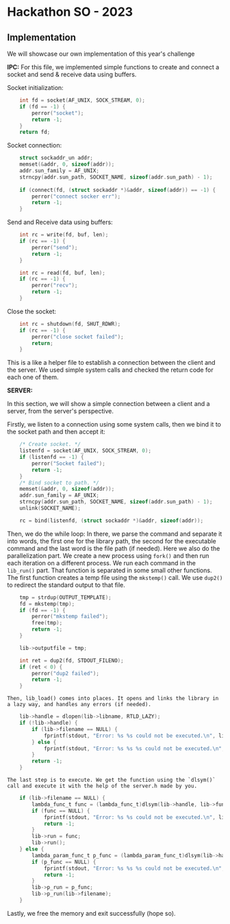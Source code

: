 # Hackathon SO - 2023

## Implementation 
We will showcase our own implementation of this year's challenge

**IPC:**
For this file, we implemented simple functions to create and connect a socket and send & receive data using buffers.

Socket initialization:
```c
    int fd = socket(AF_UNIX, SOCK_STREAM, 0);
	if (fd == -1) {
		perror("socket");
		return -1;
	}
	return fd;
```

Socket connection:
```c
    struct sockaddr_un addr;
	memset(&addr, 0, sizeof(addr));
	addr.sun_family = AF_UNIX;
	strncpy(addr.sun_path, SOCKET_NAME, sizeof(addr.sun_path) - 1);
	
	if (connect(fd, (struct sockaddr *)&addr, sizeof(addr)) == -1) {
		perror("connect socker err");
		return -1;
	}
```

Send and Receive data using buffers:
```c
    int rc = write(fd, buf, len);
	if (rc == -1) {
		perror("send");
		return -1;
	}

    int rc = read(fd, buf, len);
	if (rc == -1) {
		perror("recv");
		return -1;
	}
```

Close the socket:
```c
    int rc = shutdown(fd, SHUT_RDWR);
	if (rc == -1) {
		perror("close socket failed");
		return;
	}
```

This is a like a helper file to establish a connection between the client and the server. We used simple system calls and checked the return code for each one of them.

**SERVER:**

In this section, we will show a simple connection between a client and a server, from the server's perspective.

Firstly, we listen to a connection using some system calls, then we bind it to the socket path and then accept it:

```c
	/* Create socket. */
	listenfd = socket(AF_UNIX, SOCK_STREAM, 0);
	if (listenfd == -1) {
		perror("Socket failed");
		return -1;
	}
	/* Bind socket to path. */
	memset(&addr, 0, sizeof(addr));
	addr.sun_family = AF_UNIX;
	strncpy(addr.sun_path, SOCKET_NAME, sizeof(addr.sun_path) - 1);
	unlink(SOCKET_NAME);

    rc = bind(listenfd, (struct sockaddr *)&addr, sizeof(addr));
```

Then, we do the while loop:
    In there, we parse the command and separate it into words, the first one for the library path, the second for the executable command and the last word is the file path (if needed). Here we also do the parallelization part. We create a new process using `fork()` and then run each iteration on a different process. We run each command in the `lib_run()` part. That function is separated in some small other functions. The first function creates a temp file using the `mkstemp()` call. We use `dup2()` to redirect the standard output to that file.

```c
    tmp = strdup(OUTPUT_TEMPLATE);
	fd = mkstemp(tmp);
	if (fd == -1) {
		perror("mkstemp failed");
		free(tmp);
		return -1;
	}

	lib->outputfile = tmp;

	int ret = dup2(fd, STDOUT_FILENO);
	if (ret < 0) {
		perror("dup2 failed");
		return -1;
	}
```

    Then, lib_load() comes into places. It opens and links the library in a lazy way, and handles any errors (if needed).

```c
    lib->handle = dlopen(lib->libname, RTLD_LAZY);
	if (!lib->handle) {
		if (lib->filename == NULL) {
			fprintf(stdout, "Error: %s %s could not be executed.\n", lib->libname, lib->funcname);
		} else {
			fprintf(stdout, "Error: %s %s %s could not be executed.\n", lib->libname, lib->funcname, lib->filename);
		}
		return -1;
	}
```

    The last step is to execute. We get the function using the `dlsym()` call and execute it with the help of the server.h made by you.

```c
    if (lib->filename == NULL) {
		lambda_func_t func = (lambda_func_t)dlsym(lib->handle, lib->funcname);
		if (func == NULL) {
			fprintf(stdout, "Error: %s %s could not be executed.\n", lib->libname, lib->funcname);
			return -1;
		}
		lib->run = func;
		lib->run();
	} else {
		lambda_param_func_t p_func = (lambda_param_func_t)dlsym(lib->handle, lib->funcname);
		if (p_func == NULL) {
			fprintf(stdout, "Error: %s %s %s could not be executed.\n", lib->libname, lib->funcname, lib->filename);
			return -1;
		}
		lib->p_run = p_func;
		lib->p_run(lib->filename);
	}
```

Lastly, we free the memory and exit successfully (hope so).